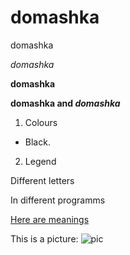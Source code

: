 # domashka
domashka

*domashka*

**domashka**

**domashka and _domashka_**

1. Colours
+ Black.
2. Legend

  Different letters
  
  In different programms 
  
  [Here are meanings](https://ru.123rf.com/photo_43366810_homework-word-meaning-assignments-educate-and-words.html)
  
  This is a picture:
  ![pic](http://rulim.org/uploads/posts/2013-05/1369491910_dnevnik_56.jpg)
  
